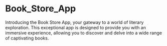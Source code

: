 # Book_Store_App
Introducing the Book Store App, your gateway to a world of literary exploration. This exceptional app is designed to provide you with an immersive experience, allowing you to discover and delve into a wide range of captivating books.
